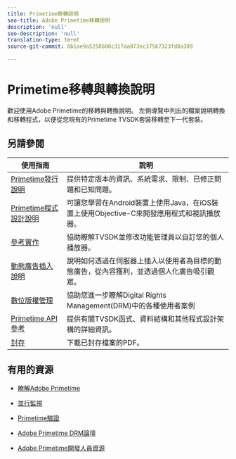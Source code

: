 ```yaml
---
title: Primetime移轉說明
seo-title: Adobe Primetime移轉說明
description: 'null'
seo-description: 'null'
translation-type: tm+mt
source-git-commit: 8b1ae9a5258600c317aa073ec37567323fd0a309

---
```



# Primetime移轉與轉換說明

歡迎使用Adobe Primetime的移轉與轉換說明。 左側導覽中列出的檔案說明轉換和移轉程式，以便從您現有的Primetime TVSDK套裝移轉至下一代套裝。

## 另請參閱

| 使用指南 | 說明 |
|--- |--- |
| [Primetime發行說明](/help/release-notes/home.md) | 提供特定版本的資訊、系統需求、限制、已修正問題和已知問題。 |
| [Primetime程式設計說明](/help/programming/home.md) | 可讓您學習在Android裝置上使用Java，在iOS裝置上使用Objective-C來開發應用程式和視訊播放器。 |
| [參考實作](/help/android-reference-implementation/home.md) | 協助瞭解TVSDK並修改功能管理員以自訂您的個人播放器。 |
| [動態廣告插入說明](/help/dynamic-ad-insertion/home.md) | 說明如何透過在伺服器上插入以使用者為目標的動態廣告，從內容獲利，並透過個人化廣告吸引觀眾。 |
| [數位版權管理](/help/digital-rights-management/home.md) | 協助您進一步瞭解Digital Rights Management(DRM)中的各種使用者案例 |
| [Primetime API參考](/help/reference/api-references.md) | 提供有關TVSDK函式、資料結構和其他程式設計架構的詳細資訊。 |
| [封存](https://helpx.adobe.com/primetime/archives.html) | 下載已封存檔案的PDF。 |

## 有用的資源

* [瞭解Adobe Primetime](https://www.adobe.com/in/marketing/primetime.html)

* [並行監視](https://tve.helpdocsonline.com/concurrency-monitoring-introduction)

* [Primetime驗證](https://tve.helpdocsonline.com/home)

* [Adobe Primetime DRM論壇](https://forums.adobe.com/community/adobe_access)

* [Adobe Primetime開發人員資源](https://www.adobe.com/devnet/primetime.html)